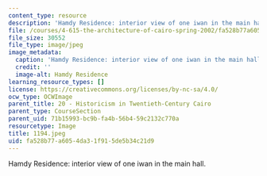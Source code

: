 ```yaml
---
content_type: resource
description: 'Hamdy Residence: interior view of one iwan in the main hall.'
file: /courses/4-615-the-architecture-of-cairo-spring-2002/fa528b77a6054da31f915de5b34c21d9_1194.jpeg
file_size: 30552
file_type: image/jpeg
image_metadata:
  caption: 'Hamdy Residence: interior view of one iwan in the main hall.'
  credit: ''
  image-alt: Hamdy Residence
learning_resource_types: []
license: https://creativecommons.org/licenses/by-nc-sa/4.0/
ocw_type: OCWImage
parent_title: 20 - Historicism in Twentieth-Century Cairo
parent_type: CourseSection
parent_uid: 71b15993-bc9b-fa4b-56b4-59c2132c770a
resourcetype: Image
title: 1194.jpeg
uid: fa528b77-a605-4da3-1f91-5de5b34c21d9
---
```

Hamdy Residence: interior view of one iwan in the main hall.